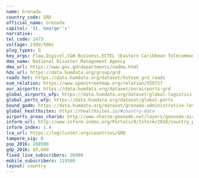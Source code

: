 ```yaml
---
name: Grenada
country_code: GRD
official_name: Grenada
capital: 'St. George''s'
narrative:
tel_code: 1473
voltage: 230V/50Hz
plug_types: G
key_orgs: Flow,Digicel,C&W Business,ECTEL (Eastern Caribbean Telecommunications Authority),National Telecommunications Regulatory Commission of Grenada,CARCIP,Grenada Internet Exchange
dma_name: National Disaster Management Agency
dma_url: https://www.gov.gd/departments/nadma.html
hdx_url: https://data.humdata.org/group/grd
roads_hot: https://data.humdata.org/dataset/hotosm_grd_roads
osm_relation: https://www.openstreetmap.org/relation/550727
our_airports: https://data.humdata.org/dataset/ourairports-grd
global_airports_wfp: https://data.humdata.org/dataset/global-logistics
global_ports_wfp: https://data.humdata.org/dataset/global-ports
bound_gadm: https://data.humdata.org/dataset/grenada-administrative-level-0-nation-and-1-parish-boundaries
global_healthsites: https://healthsites.io/#country-data
airports_areas_charim: http://www.charim-geonode.net/layers/geonode:airports
inform_url: http://www.inform-index.org/Portals/0/Inform/2018/country_profiles/GRD.pdf
inform_index: 1.4
lca_url: https://logcluster.org/countries/GRD
tampere_sig: 0
pop_2016: 108500
gdp_2016: $9,600
fixed_line_subscribers: 26990
mobile_subscribers: 119160
layout: country
---
```

